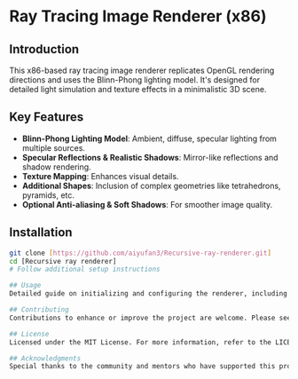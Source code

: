 # Ray Tracing Image Renderer (x86)

## Introduction
This x86-based ray tracing image renderer replicates OpenGL rendering directions and uses the Blinn-Phong lighting model. It's designed for detailed light simulation and texture effects in a minimalistic 3D scene.

## Key Features
- **Blinn-Phong Lighting Model**: Ambient, diffuse, specular lighting from multiple sources.
- **Specular Reflections & Realistic Shadows**: Mirror-like reflections and shadow rendering.
- **Texture Mapping**: Enhances visual details.
- **Additional Shapes**: Inclusion of complex geometries like tetrahedrons, pyramids, etc.
- **Optional Anti-aliasing & Soft Shadows**: For smoother image quality.

## Installation
```bash
git clone [https://github.com/aiyufan3/Recursive-ray-renderer.git]
cd [Recursive ray renderer]
# Follow additional setup instructions

## Usage
Detailed guide on initializing and configuring the renderer, including light and texture settings.

## Contributing
Contributions to enhance or improve the project are welcome. Please see the contribution guidelines.

## License
Licensed under the MIT License. For more information, refer to the LICENSE file.

## Acknowledgments
Special thanks to the community and mentors who have supported this project.
